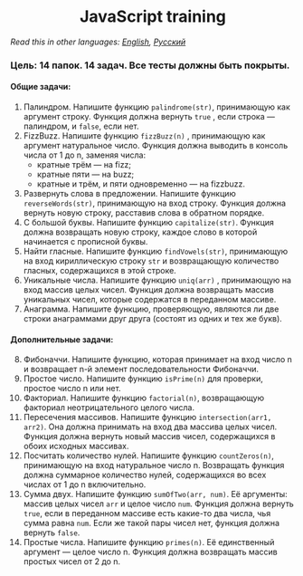 <h1 align="center">JavaScript training</h1>

*Read this in other languages: [English](README.md), [Русский](README.ru.md)*

### Цель: 14 папок. 14 задач. Все тесты должны быть покрыты.

#### Общие задачи: 
  1. Палиндром. Напишите функцию ```palindrome(str)```, принимающую как аргумент строку. Функция должна вернуть ```true``` , если строка — палиндром, и ```false```, если нет.
  2. FizzBuzz. Напишите функцию ```fizzBuzz(n)``` , принимающую как аргумент натуральное число. Функция должна выводить в консоль числа от 1 до n, заменяя числа: 
      * кратные трём — на fizz;
      * кратные пяти — на buzz;
      * кратные и трём, и пяти одновременно — на fizzbuzz.
  3. Развернуть слова в предложении. Напишите функцию ```reverseWords(str)```, принимающую на вход строку. Функция должна вернуть новую строку, расставив слова в обратном порядке.
  4. С большой буквы. Напишите функцию ```capitalize(str)```. Функция должна возвращать новую строку, каждое слово в которой начинается с прописной буквы.
  5. Найти гласные. Напишите функцию ```findVowels(str)```, принимающую на вход кириллическую строку ```str``` и возвращающую количество гласных, содержащихся в этой строке.
  6. Уникальные числа. Напишите функцию ```uniq(arr)``` , принимающую на вход массив целых чисел. Функция должна возвращать массив уникальных чисел, которые содержатся в переданном массиве.
  7. Анаграмма. Напишите функцию, проверяющую, являются ли две строки анаграммами друг друга (состоят из одних и тех же букв).
#### Дополнительные задачи:
  8. Фибоначчи. Напишите функцию, которая принимает на вход число n и возвращает n-й элемент последовательности Фибоначчи.
  9. Простое число. Напишите функцию ```isPrime(n)``` для проверки, простое число n или нет.
  10. Факториал. Напишите функцию ```factorial(n)```, возвращающую факториал неотрицательного целого числа.
  11. Пересечения массивов. Напишите функцию ```intersection(arr1, arr2)```. Она должна принимать на вход два массива целых чисел. Функция должна вернуть новый массив чисел, содержащихся в обоих исходных массивах.
  12. Посчитать количество нулей. Напишите функцию ```countZeros(n)```, принимающую на вход натуральное число n. Возвращать функция должна суммарное количество нулей, содержащихся во всех числах от 1 до n включительно.
  13. Сумма двух. Напишите функцию ```sumOfTwo(arr, num)```. Её аргументы: массив целых чисел ```arr``` и целое число ```num```. Функция должна вернуть ```true```, если в переданном массиве есть какие-то два числа, чья сумма равна ```num```. Если же такой пары чисел нет, функция должна вернуть ```false```.
  14. Простые числа. Напишите функцию ```primes(n)```. Её единственный аргумент — целое число n. Функция должна возвращать массив простых чисел от 2 до n.
  


